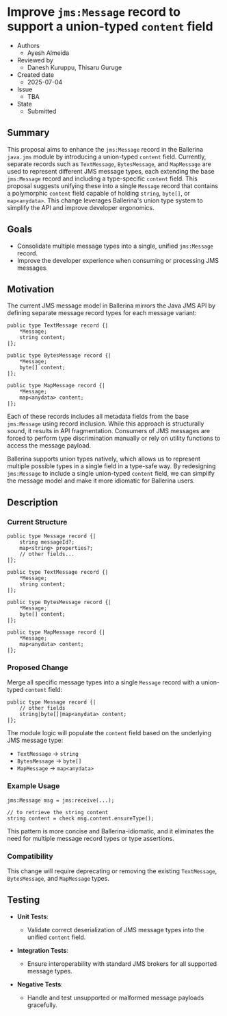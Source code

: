 # Improve `jms:Message` record to support a union-typed `content` field

- Authors
  - Ayesh Almeida
- Reviewed by
  - Danesh Kuruppu, Thisaru Guruge
- Created date
  - 2025-07-04
- Issue
  - TBA
- State
  - Submitted

## Summary

This proposal aims to enhance the `jms:Message` record in the Ballerina `java.jms` module by introducing a union-typed `content` field. Currently, separate records such as `TextMessage`, `BytesMessage`, and `MapMessage` are used to represent different JMS message types, each extending the base `jms:Message` record and including a type-specific `content` field. This proposal suggests unifying these into a single `Message` record that contains a polymorphic `content` field capable of holding `string`, `byte[]`, or `map<anydata>`. This change leverages Ballerina's union type system to simplify the API and improve developer ergonomics.

## Goals

* Consolidate multiple message types into a single, unified `jms:Message` record.
* Improve the developer experience when consuming or processing JMS messages.

## Motivation

The current JMS message model in Ballerina mirrors the Java JMS API by defining separate message record types for each message variant:

```ballerina
public type TextMessage record {|
    *Message;
    string content;
|};

public type BytesMessage record {|
    *Message;
    byte[] content;
|};

public type MapMessage record {|
    *Message;
    map<anydata> content;
|};
```

Each of these records includes all metadata fields from the base `jms:Message` using record inclusion. While this approach is structurally sound, it results in API fragmentation. Consumers of JMS messages are forced to perform type discrimination manually or rely on utility functions to access the message payload.

Ballerina supports union types natively, which allows us to represent multiple possible types in a single field in a type-safe way. By redesigning `jms:Message` to include a single union-typed `content` field, we can simplify the message model and make it more idiomatic for Ballerina users.

## Description

### Current Structure

```ballerina
public type Message record {|
    string messageId?;
    map<string> properties?;
    // other fields...
|};

public type TextMessage record {|
    *Message;
    string content;
|};

public type BytesMessage record {|
    *Message;
    byte[] content;
|};

public type MapMessage record {|
    *Message;
    map<anydata> content;
|};
```

### Proposed Change

Merge all specific message types into a single `Message` record with a union-typed `content` field:

```ballerina
public type Message record {|
    // other fields
    string|byte[]|map<anydata> content;
|};
```

The module logic will populate the `content` field based on the underlying JMS message type:

* `TextMessage` → `string`
* `BytesMessage` → `byte[]`
* `MapMessage` → `map<anydata>`

### Example Usage

```ballerina
jms:Message msg = jms:receive(...);

// to retrieve the string content
string content = check msg.content.ensureType();
```

This pattern is more concise and Ballerina-idiomatic, and it eliminates the need for multiple message record types or type assertions.

### Compatibility

This change will require deprecating or removing the existing `TextMessage`, `BytesMessage`, and `MapMessage` types.

## Testing

* **Unit Tests**:

  * Validate correct deserialization of JMS message types into the unified `content` field.

* **Integration Tests**:

  * Ensure interoperability with standard JMS brokers for all supported message types.

* **Negative Tests**:

  * Handle and test unsupported or malformed message payloads gracefully.
